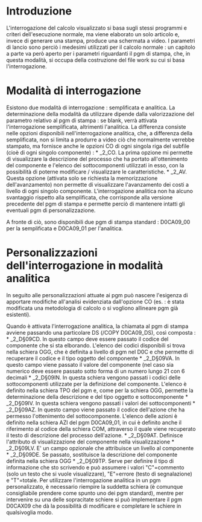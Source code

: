 # Introduzione
L'interrogazione del calcolo visualizzato si basa sugli stessi programmi e criteri dell'esecuzione normale, ma viene elaborato un solo articolo e, invece di generare una stampa, produce una schermata a video.
I parametri di lancio sono perciò i medesimi utilizzati per il calcolo normale :  un capitolo a parte va però aperto per i parametri riguardanti il pgm di stampa, che, in questa modalità, si occupa della costruzione del file work su cui si basa l'interrogazione.

# Modalità di interrogazione
Esistono due modalità di interrogazione :  semplificata e analitica. La determinazione della modalità da utilizzare dipende dalla valorizzazione del parametro relativo al pgm di stampa :  se blank, verrà attivata l'interrogazione semplificata, altrimenti l'analitica.
La differenza consiste nelle opzioni disponibili nell'interrogazione analitica, che, a differenza della semplificata, non si limita a produrre a video ciò che normalmente verrebbe stampato, ma fornisce anche le opzioni CO di ogni singola riga del subfile (cioè di ogni singolo componente) : 
 \* _2_CO. La prima opzione mi permette di visualizzare la descrizione del processo che ha portato all'ottenimento del componente e l'elenco dei sottocomponenti utilizzati in esso, con la possibilità di poterne modificare / visualizzare le caratteristiche.
 \* _2_AV. Questa opzione (attivata solo se richiesta la memorizzazione dell'avanzamento) non permette di visualizzare l'avanzamento dei costi a livello di ogni singolo componente.
L'interrogazione analitica non ha alcuno svantaggio rispetto alla semplificata, che corrisponde alla versione precedente del pgm di stampa e permette perciò di mantenere intatti gli eventuali pgm di personalizzazione.

A fronte di ciò, sono disponibili due pgm di stampa standard :  D0CA09_00 per la semplificata e D0CA09_01 per l'analitica.

# Personalizzazioni dell'interrogazione in modalità analitica
In seguito alle personalizzazioni attuate ai pgm può nascere l'esigenza di apportare modifiche all'analisi evidenziata dall'opzione CO (es. :  è stata modificata una metodologia di calcolo o si vogliono allineare pgm già esistenti).

Quando è attivata l'interrogazione analitica, la chiamata al pgm di stampa avviene passando una particolare DS (/COPY D0CA09_DS), così composta : 
 \* _2_D§09CD. In questo campo deve essere passato il codice del componente che si sta elborando. L'elenco dei codici disponibili si trova nella schiera OGG, che è definita a livello di pgm nel D0C e che permette di  recuperare il codice e il tipo oggetto del componente
 \* _2_D§09VA. In questo campo viene passato il valore del componente (nel caso sia numerico deve essere passato sotto forma di un numero lungo 21 con 6 decimali
 \* _2_D§09IN. In questa schiera vengono passati i codici delle sottocomponenti utilizzate per la definizione del componente. L'elenco è definito nella schiera TPO del pgm e, come per la schiera OGG, permette la determinazione della descrizione e del tipo oggetto e sottocomponente
 \* _2_D§09IV. In questa schiera vengono passati i valori dei sottocomponenti
 \* _2_D§09AZ. In questo campo viene passato il codice dell'azione che ha permesso l'ottenimento del sottocomponente. L'elenco delle azioni è definito nella schiera AZI del pgm D0CA09_01, in cui è definito anche il riferimento al codice della schiera COM, attraverso il quale viene recuperato il testo di descrizione del processo dell'azione.
 \* _2_D§09AT. Definisce l'attributo di visualizzazione del componente nella visualizzazione
 \* _2_D§09LV. E' un campo opzionale che attribuisce un livello al componente
 \* _2_D§09DE. Se passato, sostituisce la descrizione del componente definita nella schiera OGG
 \* _2_D§09TP. Serve per definire il tipo di informazione che sto scrivendo e può assumere i valori "C"=commento (solo un testo che si vuole visualizzare), "E"=errore (testo di segnalazione) e "T"=totale. Per utilizzare l'interrogazione analitica in un pgm personalizzato, è necessario riempire la suddetta schiera (è comunque consigliabile prendere come spunto uno dei pgm standard), mentre per intervenire su una delle sopracitate schiere si può implementare il pgm D0CAX09 che dà la possibilità di modificare e completare le schiere in qualsivoglia modo.
